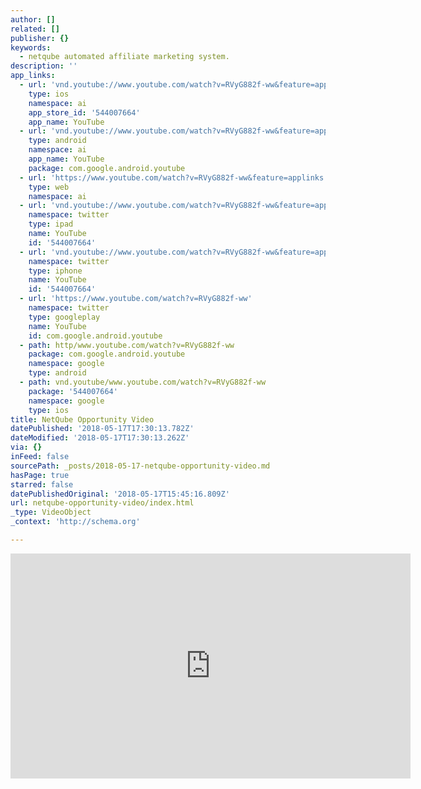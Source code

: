 ```yaml
---
author: []
related: []
publisher: {}
keywords:
  - netqube automated affiliate marketing system.
description: ''
app_links:
  - url: 'vnd.youtube://www.youtube.com/watch?v=RVyG882f-ww&feature=applinks'
    type: ios
    namespace: ai
    app_store_id: '544007664'
    app_name: YouTube
  - url: 'vnd.youtube://www.youtube.com/watch?v=RVyG882f-ww&feature=applinks'
    type: android
    namespace: ai
    app_name: YouTube
    package: com.google.android.youtube
  - url: 'https://www.youtube.com/watch?v=RVyG882f-ww&feature=applinks'
    type: web
    namespace: ai
  - url: 'vnd.youtube://www.youtube.com/watch?v=RVyG882f-ww&feature=applinks'
    namespace: twitter
    type: ipad
    name: YouTube
    id: '544007664'
  - url: 'vnd.youtube://www.youtube.com/watch?v=RVyG882f-ww&feature=applinks'
    namespace: twitter
    type: iphone
    name: YouTube
    id: '544007664'
  - url: 'https://www.youtube.com/watch?v=RVyG882f-ww'
    namespace: twitter
    type: googleplay
    name: YouTube
    id: com.google.android.youtube
  - path: http/www.youtube.com/watch?v=RVyG882f-ww
    package: com.google.android.youtube
    namespace: google
    type: android
  - path: vnd.youtube/www.youtube.com/watch?v=RVyG882f-ww
    package: '544007664'
    namespace: google
    type: ios
title: NetQube Opportunity Video
datePublished: '2018-05-17T17:30:13.782Z'
dateModified: '2018-05-17T17:30:13.262Z'
via: {}
inFeed: false
sourcePath: _posts/2018-05-17-netqube-opportunity-video.md
hasPage: true
starred: false
datePublishedOriginal: '2018-05-17T15:45:16.809Z'
url: netqube-opportunity-video/index.html
_type: VideoObject
_context: 'http://schema.org'

---
```

<iframe src="https://cdn.embedly.com/widgets/media.html?src=https%3A%2F%2Fwww.youtube.com%2Fembed%2FRVyG882f-ww%3Ffeature%3Doembed&amp;url=http%3A%2F%2Fwww.youtube.com%2Fwatch%3Fv%3DRVyG882f-ww&amp;image=https%3A%2F%2Fi.ytimg.com%2Fvi%2FRVyG882f-ww%2Fhqdefault.jpg&amp;key=a715cf41cc93453ca338d350cd26f87b&amp;type=text%2Fhtml&amp;schema=youtube" width="640" height="360" scrolling="no" frameborder="0" allowfullscreen="" style=""></iframe>